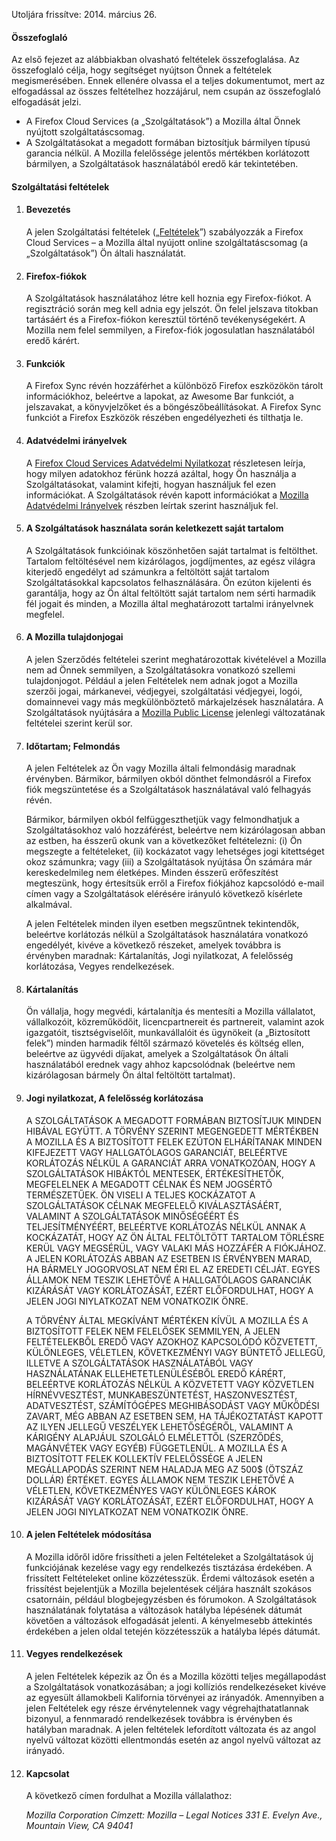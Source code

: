 Utoljára frissítve: 2014. március 26.

#### Összefoglaló

Az első fejezet az alábbiakban olvasható feltételek összefoglalása. Az összefoglaló célja, hogy segítséget nyújtson Önnek a feltételek megismerésében. Ennek ellenére olvassa el a teljes dokumentumot, mert az elfogadással az összes feltételhez hozzájárul, nem csupán az összefoglaló elfogadását jelzi.

- A Firefox Cloud Services (a „Szolgáltatások”) a Mozilla által Önnek nyújtott szolgáltatáscsomag.
- A Szolgáltatásokat a megadott formában biztosítjuk bármilyen típusú garancia nélkül. A Mozilla felelőssége jelentős mértékben korlátozott bármilyen, a Szolgáltatások használatából eredő kár tekintetében.

#### Szolgáltatási feltételek

1. #### Bevezetés

    A jelen Szolgáltatási feltételek („<u>Feltételek</u>”) szabályozzák a Firefox Cloud Services – a Mozilla által nyújott online szolgáltatáscsomag (a „Szolgáltatások”) Ön általi használatát.

2. #### Firefox-fiókok

    A Szolgáltatások használatához létre kell hoznia egy Firefox-fiókot.  A regisztráció során meg kell adnia egy jelszót. Ön felel jelszava titokban tartásáért és a Firefox-fiókon keresztül történő tevékenységekért. A Mozilla nem felel semmilyen, a Firefox-fiók jogosulatlan használatából eredő kárért.

3. #### Funkciók

    A Firefox Sync révén hozzáférhet a különböző Firefox eszközökön tárolt információkhoz, beleértve a lapokat, az Awesome Bar funkciót, a jelszavakat, a könyvjelzőket és a böngészőbeállításokat. A Firefox Sync funkciót a Firefox Eszközök részében engedélyezheti és tilthatja le.

4. #### Adatvédelmi irányelvek

    A [Firefox Cloud Services Adatvédelmi Nyilatkozat](http://www.mozilla.org/en-US/privacy/firefox-cloud/) részletesen leírja, hogy milyen adatokhoz férünk hozzá azáltal, hogy Ön használja a Szolgáltatásokat, valamint kifejti, hogyan használjuk fel ezen információkat. A Szolgáltatások révén kapott információkat a [Mozilla Adatvédelmi Irányelvek](http://www.mozilla.org/privacy/) részben leírtak szerint használjuk fel.

5. #### A Szolgáltatások használata során keletkezett saját tartalom

    A Szolgáltatások funkcióinak köszönhetően saját tartalmat is feltölthet. Tartalom feltöltésével nem kizárólagos, jogdíjmentes, az egész világra kiterjedő engedélyt ad számunkra a feltöltött saját tartalom Szolgáltatásokkal kapcsolatos felhasználására. Ön ezúton kijelenti és garantálja, hogy az Ön által feltöltött saját tartalom nem sérti harmadik fél jogait és minden, a Mozilla által meghatározott tartalmi irányelvnek megfelel.

6. #### A Mozilla tulajdonjogai

    A jelen Szerződés feltételei szerint meghatározottak kivételével a Mozilla nem ad Önnek semmilyen, a Szolgáltatásokra vonatkozó szellemi tulajdonjogot. Például a jelen Feltételek nem adnak jogot a Mozilla szerzői jogai, márkanevei, védjegyei, szolgáltatási védjegyei, logói, domainnevei vagy más megkülönböztető márkajelzések használatára. A Szolgáltatások nyújtására a [Mozilla Public License](http://www.mozilla.org/MPL/) jelenlegi változatának feltételei szerint kerül sor.

7. #### Időtartam; Felmondás

    A jelen Feltételek az Ön vagy Mozilla általi felmondásig maradnak érvényben. Bármikor, bármilyen okból dönthet felmondásról a Firefox fiók megszüntetése és a Szolgáltatások használatával való felhagyás révén.

    Bármikor, bármilyen okból felfüggeszthetjük vagy felmondhatjuk a Szolgáltatásokhoz való hozzáférést, beleértve nem kizárólagosan abban az estben, ha ésszerű okunk van a következőket feltételezni: (i) Ön megszegte a feltételeket, (ii) kockázatot vagy lehetséges jogi kitettséget okoz számunkra; vagy (iii) a Szolgáltatások nyújtása Ön számára már kereskedelmileg nem életképes. Minden ésszerű erőfeszítést megteszünk, hogy értesítsük erről a Firefox fiókjához kapcsolódó e-mail címen vagy a Szolgáltatások elérésére irányuló következő kísérlete alkalmával.

    A jelen Feltételek minden ilyen esetben megszűntnek tekintendők, beleértve korlátozás nélkül a Szolgáltatások használatára vonatkozó engedélyét, kivéve a következő részeket, amelyek továbbra is érvényben maradnak: Kártalanítás, Jogi nyilatkozat, A felelősség korlátozása, Vegyes rendelkezések.

8. #### Kártalanítás

    Ön vállalja, hogy megvédi, kártalanítja és mentesíti a Mozilla vállalatot, vállalkozóit, közreműködőit, licencpartnereit és partnereit, valamint azok igazgatóit, tisztségviselőit, munkavállalóit és ügynökeit (a „Biztosított felek”) minden harmadik féltől származó követelés és költség ellen, beleértve az ügyvédi díjakat, amelyek a Szolgáltatások Ön általi használatából erednek vagy ahhoz kapcsolódnak (beleértve nem kizárólagosan bármely Ön által feltöltött tartalmat).

9. #### Jogi nyilatkozat, A felelősség korlátozása

    A SZOLGÁLTATÁSOK A MEGADOTT FORMÁBAN BIZTOSÍTJUK  MINDEN HIBÁVAL EGYÜTT. A TÖRVÉNY SZERINT MEGENGEDETT MÉRTÉKBEN A MOZILLA ÉS A BIZTOSÍTOTT FELEK EZÚTON ELHÁRÍTANAK MINDEN KIFEJEZETT VAGY HALLGATÓLAGOS GARANCIÁT, BELEÉRTVE KORLÁTOZÁS NÉLKÜL A GARANCIÁT ARRA VONATKOZÓAN, HOGY A SZOLGÁLTATÁSOK HIBÁKTÓL MENTESEK, ÉRTÉKESÍTHETŐK, MEGFELELNEK A MEGADOTT CÉLNAK ÉS NEM JOGSÉRTŐ TERMÉSZETŰEK. ÖN VISELI A TELJES KOCKÁZATOT A SZOLGÁLTATÁSOK CÉLNAK MEGFELELŐ KIVÁLASZTÁSÁÉRT, VALAMINT A SZOLGÁLTATÁSOK MINŐSÉGÉÉRT ÉS TELJESÍTMÉNYÉÉRT, BELEÉRTVE KORLÁTOZÁS NÉLKÜL ANNAK A KOCKÁZATÁT, HOGY AZ ÖN ÁLTAL FELTÖLTÖTT TARTALOM TÖRLÉSRE KERÜL VAGY MEGSÉRÜL, VAGY VALAKI MÁS HOZZÁFÉR A FIÓKJÁHOZ. A JELEN KORLÁTOZÁS ABBAN AZ ESETBEN IS ÉRVÉNYBEN MARAD, HA BÁRMELY JOGORVOSLAT NEM ÉRI EL AZ EREDETI CÉLJÁT. EGYES ÁLLAMOK NEM TESZIK LEHETŐVÉ A HALLGATÓLAGOS GARANCIÁK KIZÁRÁSÁT VAGY KORLÁTOZÁSÁT, EZÉRT ELŐFORDULHAT, HOGY A JELEN JOGI NIYLATKOZAT NEM VONATKOZIK ÖNRE.

    A TÖRVÉNY ÁLTAL MEGKÍVÁNT MÉRTÉKEN KÍVÜL A MOZILLA ÉS A BIZTOSÍTOTT FELEK NEM FELELŐSEK SEMMILYEN, A JELEN FELTÉTELEKBŐL EREDŐ VAGY AZOKHOZ KAPCSOLÓDÓ KÖZVETETT, KÜLÖNLEGES, VÉLETLEN, KÖVETKEZMÉNYI VAGY BÜNTETŐ JELLEGŰ, ILLETVE A SZOLGÁLTATÁSOK HASZNÁLATÁBÓL VAGY HASZNÁLATÁNAK ELLEHETETLENÜLÉSÉBŐL EREDŐ KÁRÉRT, BELEÉRTVE KORLÁTOZÁS NÉLKÜL A KÖZVETETT VAGY KÖZVETLEN HÍRNÉVVESZTÉST, MUNKABESZÜNTETÉST, HASZONVESZTÉST, ADATVESZTÉST, SZÁMÍTÓGÉPES MEGHIBÁSODÁST VAGY MŰKÖDÉSI ZAVART, MÉG ABBAN AZ ESETBEN SEM, HA TÁJÉKOZTATÁST KAPOTT AZ ILYEN JELLEGŰ VESZÉLYEK LEHETŐSÉGÉRŐL, VALAMINT A KÁRIGÉNY ALAPJÁUL SZOLGÁLÓ ELMÉLETTŐL (SZERZŐDÉS, MAGÁNVÉTEK VAGY EGYÉB) FÜGGETLENÜL. A MOZILLA ÉS A BIZTOSÍTOTT FELEK KOLLEKTÍV FELELŐSSÉGE A JELEN MEGÁLLAPODÁS SZERINT NEM HALADJA MEG AZ 500$ (ÖTSZÁZ DOLLÁR) ÉRTÉKET. EGYES ÁLLAMOK NEM TESZIK LEHETŐVÉ A VÉLETLEN, KÖVETKEZMÉNYES VAGY KÜLÖNLEGES KÁROK KIZÁRÁSÁT VAGY KORLÁTOZÁSÁT, EZÉRT ELŐFORDULHAT, HOGY A JELEN JOGI NIYLATKOZAT NEM VONATKOZIK ÖNRE.

10. #### A jelen Feltételek módosítása

    A Mozilla időről időre frissítheti a jelen Feltételeket a Szolgáltatások új funkciójának kezelése vagy egy rendelkezés tisztázása érdekében. A frissített Feltételeket online közzétesszük. Érdemi változások esetén a frissítést bejelentjük a Mozilla bejelentések céljára használt szokásos csatornáin, például blogbejegyzésben és fórumokon. A Szolgáltatások használatának folytatása a változások hatályba lépésének dátumát követően a változások elfogadását jelenti. A kényelmesebb áttekintés érdekében a jelen oldal tetején közzétesszük a hatályba lépés dátumát.

11. #### Vegyes rendelkezések

    A jelen Feltételek képezik az Ön és a Mozilla közötti teljes megállapodást a Szolgáltatások vonatkozásában; a jogi kollíziós rendelkezéseket kivéve az egyesült államokbeli Kalifornia törvényei az irányadók.  Amennyiben a jelen Feltételek egy része érvénytelennek vagy végrehajthatatlannak bizonyul, a fennmaradó rendelkezések továbbra is érvényben és hatályban maradnak. A jelen feltételek lefordított változata és az angol nyelvű változat közötti ellentmondás esetén az angol nyelvű változat az irányadó.

12. #### Kapcsolat

    A következő címen fordulhat a Mozilla vállalathoz:

    <address>
      Mozilla Corporation 
      Címzett: Mozilla – Legal Notices 
      331 E. Evelyn Ave., 
      Mountain View, CA 94041 
    </address>
